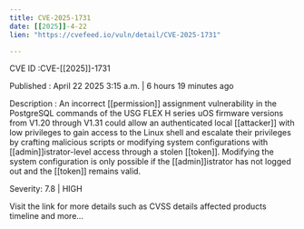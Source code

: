 ```yaml
---
title: CVE-2025-1731
date: [[2025]]-4-22
lien: "https://cvefeed.io/vuln/detail/CVE-2025-1731"

---
```


CVE ID :CVE-[[2025]]-1731

Published :  April 22
2025
3:15 a.m. | 6 hours
19 minutes ago

Description : An incorrect [[permission]] assignment vulnerability in the PostgreSQL commands of the USG FLEX H series uOS firmware versions from V1.20 through V1.31 could allow an authenticated local [[attacker]] with low privileges to gain access to the Linux shell and escalate their privileges by crafting malicious scripts or modifying system configurations with [[admin]]istrator-level access through a stolen [[token]]. Modifying the system configuration is only possible if the [[admin]]istrator has not logged out and the [[token]] remains valid.

Severity: 7.8 | HIGH

Visit the link for more details
such as CVSS details
affected products
timeline
and more...
